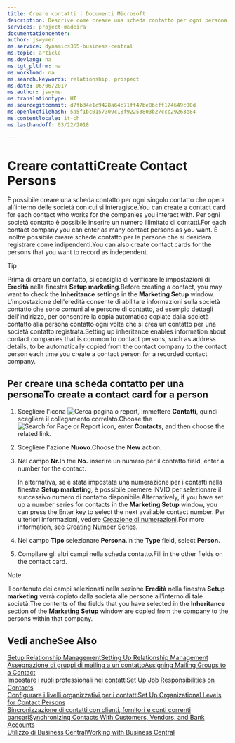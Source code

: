 ```yaml
---
title: Creare contatti | Documenti Microsoft
description: Descrive come creare una scheda contatto per ogni persona nuova o potenziale cliente con cui si ha una relazione d'affari.
services: project-madeira
documentationcenter: 
author: jswymer
ms.service: dynamics365-business-central
ms.topic: article
ms.devlang: na
ms.tgt_pltfrm: na
ms.workload: na
ms.search.keywords: relationship, prospect
ms.date: 06/06/2017
ms.author: jswymer
ms.translationtype: HT
ms.sourcegitcommit: d7fb34e1c9428a64c71ff47be8bcff174649c00d
ms.openlocfilehash: 5a5f1bc0157309c18f92253803b27ccc29263e84
ms.contentlocale: it-ch
ms.lasthandoff: 03/22/2018

---
```

# <a name="create-contact-persons"></a><span data-ttu-id="7ebaa-103">Creare contatti</span><span class="sxs-lookup"><span data-stu-id="7ebaa-103">Create Contact Persons</span></span>
<span data-ttu-id="7ebaa-104">È possibile creare una scheda contatto per ogni singolo contatto che opera all'interno delle società con cui si interagisce.</span><span class="sxs-lookup"><span data-stu-id="7ebaa-104">You can create a contact card for each contact who works for the companies you interact with.</span></span> <span data-ttu-id="7ebaa-105">Per ogni società contatto è possibile inserire un numero illimitato di contatti.</span><span class="sxs-lookup"><span data-stu-id="7ebaa-105">For each contact company you can enter as many contact persons as you want.</span></span> <span data-ttu-id="7ebaa-106">È inoltre possibile creare schede contatto per le persone che si desidera registrare come indipendenti.</span><span class="sxs-lookup"><span data-stu-id="7ebaa-106">You can also create contact cards for the persons that you want to record as independent.</span></span>

> [!TIP]  
>   <span data-ttu-id="7ebaa-107">Prima di creare un contatto, si consiglia di verificare le impostazioni di **Eredità** nella finestra **Setup marketing**.</span><span class="sxs-lookup"><span data-stu-id="7ebaa-107">Before creating a contact, you may want to check the **Inheritance** settings in the **Marketing Setup** window.</span></span> <span data-ttu-id="7ebaa-108">L'impostazione dell'eredità consente di abilitare informazioni sulla società contatto che sono comuni alle persone di contatto, ad esempio dettagli dell'indirizzo, per consentire la copia automatica copiate dalla società contatto alla persona contatto ogni volta che si crea un contatto per una società contatto registrata.</span><span class="sxs-lookup"><span data-stu-id="7ebaa-108">Setting up inheritance enables information about contact companies that is common to contact persons, such as address details, to be automatically copied from the contact company to the contact person each time you create a contact person for a recorded contact company.</span></span>

## <a name="to-create-a-contact-card-for-a-person"></a><span data-ttu-id="7ebaa-109">Per creare una scheda contatto per una persona</span><span class="sxs-lookup"><span data-stu-id="7ebaa-109">To create a contact card for a person</span></span>
1. <span data-ttu-id="7ebaa-110">Scegliere l'icona ![Cerca pagina o report](media/ui-search/search_small.png "icona Cerca pagina o report"), immettere **Contatti**, quindi scegliere il collegamento correlato.</span><span class="sxs-lookup"><span data-stu-id="7ebaa-110">Choose the ![Search for Page or Report](media/ui-search/search_small.png "Search for Page or Report icon") icon, enter **Contacts**, and then choose the related link.</span></span>
2. <span data-ttu-id="7ebaa-111">Scegliere l'azione **Nuovo**.</span><span class="sxs-lookup"><span data-stu-id="7ebaa-111">Choose the **New** action.</span></span>
3. <span data-ttu-id="7ebaa-112">Nel campo **Nr.**</span><span class="sxs-lookup"><span data-stu-id="7ebaa-112">In the **No.**</span></span> <span data-ttu-id="7ebaa-113">inserire un numero per il contatto.</span><span class="sxs-lookup"><span data-stu-id="7ebaa-113">field, enter a number for the contact.</span></span>

    <span data-ttu-id="7ebaa-114">In alternativa, se è stata impostata una numerazione per i contatti nella finestra **Setup marketing**, è possibile premere INVIO per selezionare il successivo numero di contatto disponibile.</span><span class="sxs-lookup"><span data-stu-id="7ebaa-114">Alternatively, if you have set up a number series for contacts in the **Marketing Setup** window, you can press the Enter key to select the next available contact number.</span></span> <span data-ttu-id="7ebaa-115">Per ulteriori informazioni, vedere [Creazione di numerazioni](ui-create-number-series.md).</span><span class="sxs-lookup"><span data-stu-id="7ebaa-115">For more information, see [Creating Number Series](ui-create-number-series.md).</span></span>
4. <span data-ttu-id="7ebaa-116">Nel campo **Tipo** selezionare **Persona**.</span><span class="sxs-lookup"><span data-stu-id="7ebaa-116">In the **Type** field, select **Person**.</span></span>
5. <span data-ttu-id="7ebaa-117">Compilare gli altri campi nella scheda contatto.</span><span class="sxs-lookup"><span data-stu-id="7ebaa-117">Fill in the other fields on the contact card.</span></span>

> [!NOTE]  
>   <span data-ttu-id="7ebaa-118">Il contenuto dei campi selezionati nella sezione **Eredità** nella finestra **Setup marketing** verrà copiato dalla società alle persone all'interno di tale società.</span><span class="sxs-lookup"><span data-stu-id="7ebaa-118">The contents of the fields that you have selected in the **Inheritance** section of the **Marketing Setup** window are copied from the company to the persons within that company.</span></span>

## <a name="see-also"></a><span data-ttu-id="7ebaa-119">Vedi anche</span><span class="sxs-lookup"><span data-stu-id="7ebaa-119">See Also</span></span>
[<span data-ttu-id="7ebaa-120">Setup Relationship Management</span><span class="sxs-lookup"><span data-stu-id="7ebaa-120">Setting Up Relationship Management</span></span>](marketing-setup-marketing.md)  
[<span data-ttu-id="7ebaa-121">Assegnazione di gruppi di mailing a un contatto</span><span class="sxs-lookup"><span data-stu-id="7ebaa-121">Assigning Mailing Groups to a Contact</span></span>](marketing-mailing-groups.md#AssignMailGroupContact)  
[<span data-ttu-id="7ebaa-122">Impostare i ruoli professionali nei contatti</span><span class="sxs-lookup"><span data-stu-id="7ebaa-122">Set Up Job Responsibilities on Contacts</span></span>](marketing-job-responsibilities.md)  
[<span data-ttu-id="7ebaa-123">Configurare i livelli organizzativi per i contatti</span><span class="sxs-lookup"><span data-stu-id="7ebaa-123">Set Up Organizational Levels for Contact Persons</span></span>](marketing-organizational-levels.md)  
[<span data-ttu-id="7ebaa-124">Sincronizzazione di contatti con clienti, fornitori e conti correnti bancari</span><span class="sxs-lookup"><span data-stu-id="7ebaa-124">Synchronizing Contacts With Customers, Vendors, and Bank Accounts</span></span>](marketing-synchronize-contacts-customers-vendors-bank-accounts.md)  
[<span data-ttu-id="7ebaa-125">Utilizzo di Business Central</span><span class="sxs-lookup"><span data-stu-id="7ebaa-125">Working with Business Central</span></span>](ui-work-product.md)  


